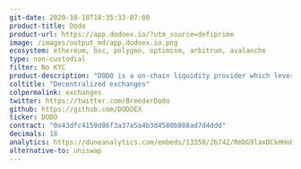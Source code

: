 ```yaml
---
git-date: 2020-10-18T10:35:33-07:00
product-title: Dodo
product-url: https://app.dodoex.io/?utm_source=defiprime
image: /images/output_md/app.dodoex.io.png
ecosystem: ethereum, bsc, polygon, optimism, arbitrum, avalanche
type: non-custodial
filter: No KYC
product-description: "DODO is a on-chain liquidity provider which leverages the Proactive Market Maker algorithm (PMM) to provide on-chain and contract-fillable liquidity for everyone. [DODO: Capital-Efficient Decentralized Exchange, Interview with co-founder Diane Dai](/dodo)."
coltitle: "Decentralized exchanges"
colpermalink: exchanges
twitter: https://twitter.com/BreederDodo
github: https://github.com/DODOEX
ticker: DODO
contract: "0x43dfc4159d86f3a37a5a4b3d4580b888ad7d4ddd"
decimals: 18
analytics: https://duneanalytics.com/embeds/13350/26742/RmbG9laxDCkHHoRoVoePhCKmxupOMoDYdoSfu82N
alternative-to: uniswap
---
```

